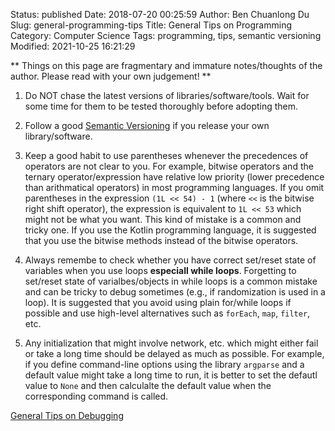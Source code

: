 Status: published
Date: 2018-07-20 00:25:59
Author: Ben Chuanlong Du
Slug: general-programming-tips
Title: General Tips on Programming
Category: Computer Science
Tags: programming, tips, semantic versioning
Modified: 2021-10-25 16:21:29

**
Things on this page are
fragmentary and immature notes/thoughts of the author.
Please read with your own judgement!
**


1. Do NOT chase the latest versions of libraries/software/tools. 
  Wait for some time for them to be tested thoroughly before adopting them.

2. Follow a good [Semantic Versioning](https://semver.org/) 
  if you release your own library/software.

3. Keep a good habit to use parentheses 
    whenever the precedences of operators are not clear to you.
    For example, 
    bitwise operators and the ternary operator/expression have relative low priority 
    (lower precedence than arithmatical operators) in most programming languages.
    If you omit parentheses in the expression `(1L << 54) - 1` (where `<<` is the bitwise right shift operator),
    the expression is equivalent to `1L << 53` which might not be what you want.
    This kind of mistake is a common and tricky one.
    If you use the Kotlin programming language, 
    it is suggested that you use the bitwise methods instead of the bitwise operators.

4. Always remembe to check whether you have correct set/reset state of variables 
    when you use loops **especiall while loops**.
    Forgetting to set/reset state of varialbes/objects in while loops is a common mistake 
    and can be tricky to debug sometimes (e.g., if randomization is used in a loop).
    It is suggested that you avoid using plain for/while loops if possible
    and use high-level alternatives such as `forEach`, `map`, `filter`, etc.

5. Any initialization that might involve network, etc. 
    which might either fail or take a long time
    should be delayed as much as possible.
    For example,
    if you define command-line options using the library `argparse`
    and a default value might take a long time to run,
    it is better to set the defautl value to `None` 
    and then calculalte the default value when the corresponding command is called.

[General Tips on Debugging](http://www.legendu.net/misc/blog/general-tips-on-debugging)